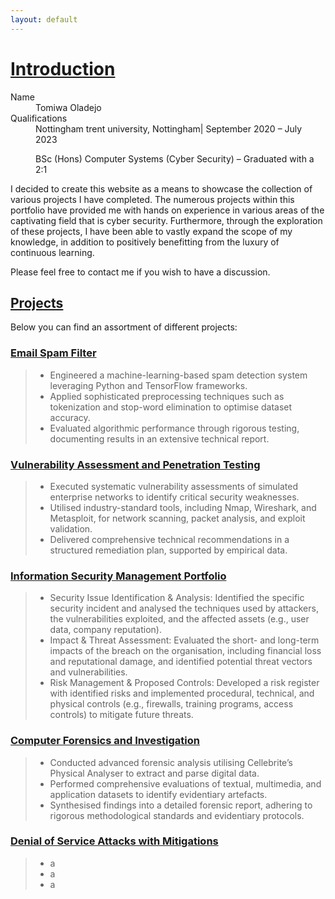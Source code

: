 ```yaml
---
layout: default
---
```

# <u>Introduction</u>

<dl>
<dt>Name</dt>
<dd>Tomiwa Oladejo</dd>
<dt>Qualifications</dt>
<dd>Nottingham trent university, Nottingham| September 2020 – July 2023 
  
  BSc (Hons) Computer Systems (Cyber Security) – Graduated with a 2:1</dd>
</dl>

I decided to create this website as a means to showcase the collection of various projects I have completed. The numerous projects within this portfolio have provided me with hands on experience in various areas of the captivating field that is cyber security. Furthermore, through the exploration of these projects, I have been able to vastly expand the scope of my knowledge, in addition to positively benefitting from the luxury of continuous learning. 

Please feel free to contact me if you wish to have a discussion.

## <u>Projects</u>
Below you can find an assortment of different projects:

### [Email Spam Filter](./Email-Spam-Filter.html)

> *   Engineered a machine-learning-based spam detection system leveraging Python and TensorFlow frameworks.
> *   Applied sophisticated preprocessing techniques such as tokenization and stop-word elimination to optimise dataset accuracy.
> *   Evaluated algorithmic performance through rigorous testing, documenting results in an extensive technical report.

### [Vulnerability Assessment and Penetration Testing](./Vulnerability-Assessment-and-Penetration-Testing.html)

> *   Executed systematic vulnerability assessments of simulated enterprise networks to identify critical security weaknesses.
> *   Utilised industry-standard tools, including Nmap, Wireshark, and Metasploit, for network scanning, packet analysis, and exploit validation.
> *   Delivered comprehensive technical recommendations in a structured remediation plan, supported by empirical data.

### [Information Security Management Portfolio](./Information-Security-Management-Portfolio.html)

> *   Security Issue Identification & Analysis: Identified the specific security incident and analysed the techniques used by attackers, the           vulnerabilities exploited, and the affected assets (e.g., user data, company reputation).
> *   Impact & Threat Assessment: Evaluated the short- and long-term impacts of the breach on the organisation, including financial loss and           reputational damage, and identified potential threat vectors and vulnerabilities.
> *   Risk Management & Proposed Controls: Developed a risk register with identified risks and implemented procedural, technical, and physical         controls (e.g., firewalls, training programs, access controls) to mitigate future threats.

### [Computer Forensics and Investigation](./Computer-Forensics-and-Investigation.html)

> *   Conducted advanced forensic analysis utilising Cellebrite’s Physical Analyser to extract and parse digital data.
> *   Performed comprehensive evaluations of textual, multimedia, and application datasets to identify evidentiary artefacts.
> *   Synthesised findings into a detailed forensic report, adhering to rigorous methodological standards and evidentiary protocols.

### [Denial of Service Attacks with Mitigations](./Denial-of-Service-Attacks-with-Mitigations.html)

> *   a
> *   a
> *   a


